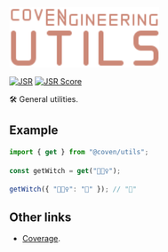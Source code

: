 <img alt="Coven Engineering Utils logo" src="https://raw.githubusercontent.com/covenengineering/libraries/main/@coven/utils/logo.svg" height="108" />

[![JSR](https://jsr.io/badges/@coven/utils)](https://jsr.io/@coven/utils)
[![JSR Score](https://jsr.io/badges/@coven/utils/score)](https://jsr.io/@coven/utils/score)

🛠️ General utilities.

## Example

```typescript
import { get } from "@coven/utils";

const getWitch = get("🧙🏻‍♀️");

getWitch({ "🧙🏻‍♀️": "🎃" }); // "🎃"
```

## Other links

- [Coverage](https://coveralls.io/github/covenengineering/libraries).
